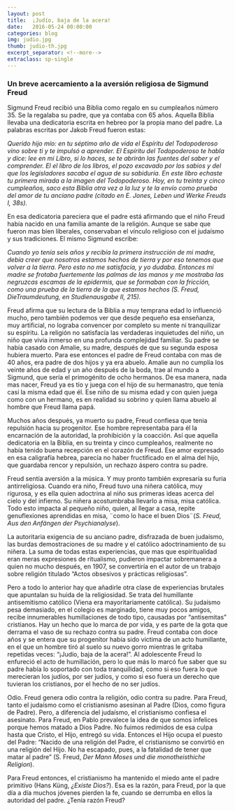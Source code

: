 ```yaml
---
layout: post
title:  ¡Judío, baja de la acera!
date:   2016-05-24 00:00:00
categories: blog
img: judio.jpg
thumb: judio-th.jpg
excerpt_separator: <!--more-->
extraclass: sp-single
---
```

### Un breve acercamiento a la aversión religiosa de Sigmund Freud

<!--more-->

Sigmund Freud recibió una Biblia como regalo en su cumpleaños número 35. Se la regalaba su padre, que ya contaba con 65 años. Aquella Biblia llevaba una dedicatoria escrita en hebreo por la propia mano del padre. La palabras escritas por Jakob Freud fueron estas:

_Querido hijo mío: en tu séptimo año de vida el Espíritu del Todopoderoso vino sobre ti y te impulsó a aprender. El Espíritu del Todopoderoso te habla y dice: lee en mi Libro, si lo haces, se te abrirán las fuentes del saber y el comprender. El el libro de los libros, el pozo excavado por los sabios y del que los legisladores sacaba el agua de su sabiduría. En este libro echaste tu primera mirada a la imagen del Todopoderoso. Hoy, en tu treinta y cinco cumpleaños, saco esta Biblia otra vez a la luz y te la envío como prueba del amor de tu anciano padre (citado en E. Jones, Leben und Werke Freuds I, 38s)._

En esa dedicatoria pareciera que el padre está afirmando que el niño Freud había nacido en una familia amante de la religión. Aunque se sabe que fueron mas bien liberales, conservaban el vínculo religioso con el judaísmo y sus tradiciones. El mismo Sigmund escribe:  

_Cuando yo tenía seis años y recibía la primera instrucción de mi madre, debía creer que nosotros estamos hechos de tierra y por eso tenemos que volver a la tierra. Pero esto no me satisfacía, y yo dudaba. Entonces mi madre se frotaba fuertemente las palmas de las manos y me mostraba las negruzcas escamas de la epidermis, que se formaban con la fricción, como una prueba de la tierra de la que estamos hechos (S. Freud, DieTraumdeutung, en Studienausgabe II, 215)._

Freud afirma que su lectura de la Biblia a muy temprana edad lo influenció mucho, pero también podemos ver que desde pequeño esa enseñanza, muy artificial, no lograba convencer por completo su mente ni tranquilizar su espíritu.  La religión no satisfacía las verdaderas inquietudes del niño, un niño que vivía inmerso en una profunda complejidad familiar. Su padre se había casado con Amalie, su madre, después de que su segunda esposa hubiera muerto. Para ese entonces el padre de Freud contaba con mas de 40 años, era padre de dos hijos y ya era abuelo. Amalie aun no cumplía los veinte años de edad y un año después de la boda, trae al mundo a Sigmund, que sería el primogénito de ocho hermanos. De esa manera, nada mas nacer, Freud ya es tío y juega con el hijo de su hermanastro, que tenía casi la misma edad que él. Ese niño de su misma edad y con quien juega como con un hermano, es en realidad su sobrino y quien llama abuelo al hombre que Freud llama papá.

Muchos años después, ya muerto su padre, Freud confiesa que tenia repulsión hacia su progenitor. Ese hombre representaba para él la encarnación de la autoridad, la prohibición y la coacción.  Así que aquella dedicatoria en la Biblia, en su treinta y cinco cumpleaños, realmente no había tenido buena recepción en el corazón de Freud. Ese amor expresado en esa caligrafía hebrea, parecía no haber fructificado en el alma del hijo, que guardaba rencor y repulsión, un rechazo áspero contra su padre.

Freud sentía aversión a la música. Y muy pronto también expresaría su furia antirreligiosa.  Cuando era niño, Freud tuvo una niñera católica, muy rigurosa, y es ella quien adoctrina al niño sus primeras ideas acerca del cielo y del infierno. Su niñera acostumbraba llevarlo a misa, misa católica.  Todo esto impacta al pequeño niño, quien, al llegar a casa, repite genuflexiones aprendidas en misa, ¨como lo hace el buen Dios¨(_S. Freud, Aus den Anfängen der Psychianalyse_).  

La autoritaria exigencia de su anciano padre, disfrazada de buen judaísmo, las burdas demostraciones de su madre y el católico adoctrinamiento de su niñera. La suma de todas estas experiencias, que mas que espiritualidad eran meras expresiones de ritualismo, pudieron impactar sobremanera a quien no mucho después, en 1907, se convertiría en el autor de un trabajo sobre religión titulado “Actos obsesivos y prácticas religiosas”.

Pero a todo lo anterior hay que añadirle otra clase de experiencias brutales que apuntalan su huida de la religiosidad.  Se trata del humillante antisemitismo católico (Viena era mayoritariamente católica). Su judaísmo pesa demasiado, en el colegio es marginado, tiene muy pocos amigos, recibe innumerables humillaciones de todo tipo, causadas por “antisemitas” cristianos.   Hay un hecho que lo marca de por vida, y es parte de la gota que derrama el vaso de su rechazo contra su padre.  Freud contaba con doce años y se entera que su progenitor había sido victima de un acto humillante, en el que un hombre tiró al suelo su nuevo gorro mientras le gritaba repetidas veces: “¡Judío, baja de la acera!”. Al adolescente Freud lo enfureció el acto de humillación, pero lo que más lo marcó fue saber que su padre había lo soportado con toda tranquilidad, como si eso fuera lo que merecieran los judíos, por ser judíos, y como si eso fuera un derecho que tuvieran los cristianos, por el hecho de no ser judíos.

Odio. Freud genera odio contra la religión, odio contra su padre.  Para Freud, tanto el judaísmo como el cristianismo asesinan al Padre (Dios, como figura de Padre). Pero, a diferencia del judaísmo, el cristianismo confiesa el asesinato. Para Freud, en Pablo prevalece la idea de que somos infelices porque hemos matado a Dios Padre. No fuimos redimidos de esa culpa hasta que Cristo, el Hijo, entregó su vida. Entonces el Hijo ocupa el puesto del Padre: “Nacido de una religión del Padre, el cristianismo se convirtió en una religión del Hijo.  No ha escapado, pues, a la fatalidad de tener que matar al padre” (S. Freud, _Der Mann Moses und die monotheisthiche Religion_).

Para Freud entonces, el cristianismo ha mantenido el miedo ante el padre primitivo (Hans Küng, _¿Existe Dios?_). Esa es la razón, para Freud, por la que día a día muchos jóvenes pierden la fe, cuando se derrumba  en ellos la autoridad del padre. ¿Tenía razón Freud?
